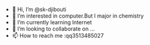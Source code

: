 - 👋 Hi, I’m @sk-djibouti
- 👀 I’m interested in computer.But I major in chemistry
- 🌱 I’m currently learning Internet
- 💞️ I’m looking to collaborate on ...
- 📫 How to reach me :qq3513485027

<!---
sk-djibouti/sk-djibouti is a ✨ special ✨ repository because its `README.md` (this file) appears on your GitHub profile.
You can click the Preview link to take a look at your changes.
--->
